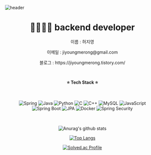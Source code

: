 ![header](https://capsule-render.vercel.app/api?text=WELCOME!&type=slice&color=auto&height=300&desc=jiyoung's%20github)
<div align=center><h1>🌱👩🏻‍💻 backend developer </h1></div>
<div align=center><p>이름 : 허지영 <p></div>
<div align=center><p>이메일 : jiyoungmerong@gmail.com <p></div>
<div align=center><p>블로그 : https://jiyoungmerong.tistory.com/ <p></div>
<br>
<div align=center>
  <p><b>⭐️ Tech Stack ⭐️</b></p> 
<br>

![Spring](https://img.shields.io/badge/spring-%236DB33F.svg?style=for-the-badge&logo=spring&logoColor=white) ![Java](https://img.shields.io/badge/java-%23ED8B00.svg?style=for-the-badge&logo=java&logoColor=white) ![Python](https://img.shields.io/badge/python-3670A0?style=for-the-badge&logo=python&logoColor=ffdd54) ![C](https://img.shields.io/badge/c-%2300599C.svg?style=for-the-badge&logo=c&logoColor=white) ![C++](https://img.shields.io/badge/c++-%2300599C.svg?style=for-the-badge&logo=c%2B%2B&logoColor=white) ![MySQL](https://img.shields.io/badge/mysql-%2300f.svg?style=for-the-badge&logo=mysql&logoColor=white) ![JavaScript](https://img.shields.io/badge/javascript-%23323330.svg?style=for-the-badge&logo=javascript&logoColor=%23F7DF1E) ![Spring Boot](https://img.shields.io/badge/spring%20boot-%236DB33F.svg?style=for-the-badge&logo=spring&logoColor=white) ![JPA](https://img.shields.io/badge/JPA-%230056D2.svg?style=for-the-badge&logo=java&logoColor=white) ![Docker](https://img.shields.io/badge/docker-%230db7ed.svg?style=for-the-badge&logo=docker&logoColor=white) ![Spring Security](https://img.shields.io/badge/spring%20security-%236DB33F.svg?style=for-the-badge&logo=spring&logoColor=white)


<br></br>
![Anurag's github stats](https://github-readme-stats.vercel.app/api?username=jiyoungmerong&show_icons=true&theme=radical) 

[![Top Langs](https://github-readme-stats.vercel.app/api/top-langs/?username=jiyoungmerong&layout=compact&theme=dracula)](https://github.com/metleeha)

[![Solved.ac Profile](http://mazassumnida.wtf/api/generate_badge?boj=gjwldud0719)](https://solved.ac/gjwldud0719)<br/>
</div>
